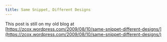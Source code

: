 ```yaml
---
title: Same Snippet, Different Designs
---
```


This post is still on my old blog at [https://zcox.wordpress.com/2009/08/10/same-snippet-different-designs/](https://zcox.wordpress.com/2009/08/10/same-snippet-different-designs/)
